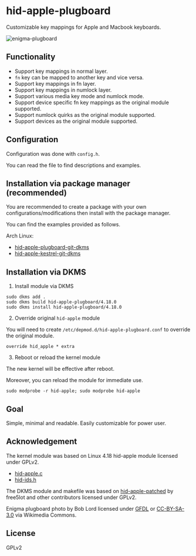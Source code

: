 # hid-apple-plugboard

Customizable key mappings for Apple and Macbook keyboards.

![enigma-plugboard][enigma-plugboard]

## Functionality

* Support key mappings in normal layer.
* `fn` key can be mapped to another key and vice versa.
* Support key mappings in fn layer.
* Support key mappings in numlock layer.
* Support various media key mode and numlock mode.
* Support device specific fn key mappings as the original module supported.
* Support numlock quirks as the original module supported.
* Support devices as the original module supported.

## Configuration

Configuration was done with `config.h`.

You can read the file to find descriptions and examples.

## Installation via package manager (recommended)

You are recommended to create a package with your own
configurations/modifications then install with the package manager.

You can find the examples provided as follows.

Arch Linux:

- [hid-apple-plugboard-git-dkms][hid-apple-plugboard-git-dkms]
- [hid-apple-kestrel-git-dkms][hid-apple-kestrel-git-dkms]

## Installation via DKMS

1. Install module via DKMS

  ```
  sudo dkms add .
  sudo dkms build hid-apple-plugboard/4.18.0
  sudo dkms install hid-apple-plugboard/4.18.0
  ```

2. Override original `hid-apple` module

  You will need to create `/etc/depmod.d/hid-apple-plugboard.conf`
  to override the original module.

  ```
  override hid_apple * extra
  ```

3. Reboot or reload the kernel module

  The new kernel will be effective after reboot.

  Moreover, you can reload the module for immediate use.

  ```
  sudo modprobe -r hid-apple; sudo modprobe hid-apple
  ```

## Goal

Simple, minimal and readable. Easily customizable for power user.

## Acknowledgement

The kernel module was based on Linux 4.18 hid-apple module licensed under GPLv2.

* [hid-apple.c][hid-apple.c]
* [hid-ids.h][hid-ids.h]

The DKMS module and makefile was based on [hid-apple-patched][hid-apple-patched]
by free5lot and other contributors licensed under GPLv2.

Enigma plugboard photo by Bob Lord licensed under [GFDL][gfdl] or
[CC-BY-SA-3.0][cc-by-sa-3-0] via Wikimedia Commons.

## License

GPLv2

[enigma-plugboard]: https://upload.wikimedia.org/wikipedia/commons/thumb/2/27/Enigma-plugboard.jpg/640px-Enigma-plugboard.jpg
[hid-apple-plugboard-git-dkms]: https://gitlab.com/gavinkflam/hid-apple-plugboard-git-dkms
[hid-apple-kestrel-git-dkms]: https://gitlab.com/gavinkflam/hid-apple-kestrel-git-dkms
[hid-apple-patched]: https://github.com/free5lot/hid-apple-patched/
[hid-apple.c]: https://github.com/torvalds/linux/blob/v4.18/drivers/hid/hid-apple.c
[hid-ids.h]: https://github.com/torvalds/linux/blob/v4.18/drivers/hid/hid-ids.h
[gfdl]: http://www.gnu.org/copyleft/fdl.html
[cc-by-sa-3-0]: http://creativecommons.org/licenses/by-sa/3.0/
